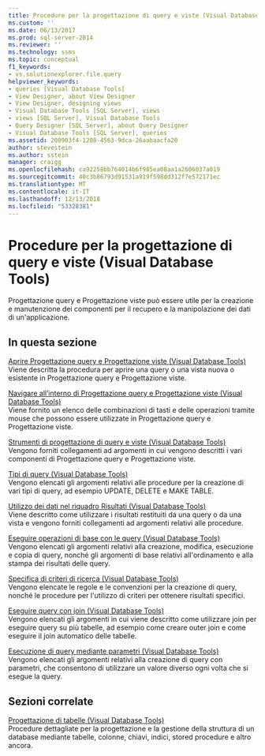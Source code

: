```yaml
---
title: Procedure per la progettazione di query e viste (Visual Database Tools) | Microsoft Docs
ms.custom: ''
ms.date: 06/13/2017
ms.prod: sql-server-2014
ms.reviewer: ''
ms.technology: ssms
ms.topic: conceptual
f1_keywords:
- vs.solutionexplorer.file.query
helpviewer_keywords:
- queries [Visual Database Tools]
- View Designer, about View Designer
- View Designer, designing views
- Visual Database Tools [SQL Server], views
- views [SQL Server], Visual Database Tools
- Query Designer [SQL Server], about Query Designer
- Visual Database Tools [SQL Server], queries
ms.assetid: 200903f4-1208-4563-9dca-26aabaacfa20
author: stevestein
ms.author: sstein
manager: craigg
ms.openlocfilehash: ca92258bb764014b6f985ea08aa1a2606037a019
ms.sourcegitcommit: 40c3b86793d91531a919f598dd312f7e572171ec
ms.translationtype: MT
ms.contentlocale: it-IT
ms.lasthandoff: 12/13/2018
ms.locfileid: "53328381"
---
```

# <a name="design-queries-and-views-how-to-topics-visual-database-tools"></a>Procedure per la progettazione di query e viste (Visual Database Tools)
  Progettazione query e Progettazione viste può essere utile per la creazione e manutenzione dei componenti per il recupero e la manipolazione dei dati di un'applicazione.  
  
## <a name="in-this-section"></a>In questa sezione  
 [Aprire Progettazione query e Progettazione viste &#40;Visual Database Tools&#41;](visual-database-tools.md)  
 Viene descritta la procedura per aprire una query o una vista nuova o esistente in Progettazione query e Progettazione viste.  
  
 [Navigare all’interno di Progettazione query e Progettazione viste &#40;Visual Database Tools&#41;](navigate-in-the-query-and-view-designer-visual-database-tools.md)  
 Viene fornito un elenco delle combinazioni di tasti e delle operazioni tramite mouse che possono essere utilizzate in Progettazione query e Progettazione viste.  
  
 [Strumenti di progettazione di query e viste &#40;Visual Database Tools&#41;](query-and-view-designer-tools-visual-database-tools.md)  
 Vengono forniti collegamenti ad argomenti in cui vengono descritti i vari componenti di Progettazione query e Progettazione viste.  
  
 [Tipi di query &#40;Visual Database Tools&#41;](types-of-queries-visual-database-tools.md)  
 Vengono elencati gli argomenti relativi alle procedure per la creazione di vari tipi di query, ad esempio UPDATE, DELETE e MAKE TABLE.  
  
 [Utilizzo dei dati nel riquadro Risultati &#40;Visual Database Tools&#41;](results-pane-visual-database-tools.md)  
 Viene descritto come utilizzare i risultati restituiti da una query o da una vista e vengono forniti collegamenti ad argomenti relativi alle procedure.  
  
 [Eseguire operazioni di base con le query &#40;Visual Database Tools&#41;](perform-basic-operations-with-queries-visual-database-tools.md)  
 Vengono elencati gli argomenti relativi alla creazione, modifica, esecuzione e copia di query, nonché gli argomenti di base relativi all'ordinamento e alla stampa dei risultati delle query.  
  
 [Specifica di criteri di ricerca &#40;Visual Database Tools&#41;](specify-search-criteria-visual-database-tools.md)  
 Vengono elencate le regole e le convenzioni per la creazione di query, nonché le procedure per l'utilizzo di criteri per ottenere risultati specifici.  
  
 [Eseguire query con join &#40;Visual Database Tools&#41;](query-with-joins-visual-database-tools.md)  
 Vengono elencati gli argomenti in cui viene descritto come utilizzare join per eseguire query su più tabelle, ad esempio come creare outer join e come eseguire il join automatico delle tabelle.  
  
 [Esecuzione di query mediante parametri &#40;Visual Database Tools&#41;](query-with-parameters-visual-database-tools.md)  
 Vengono elencati gli argomenti relativi alla creazione di query con parametri, che consentono di utilizzare un valore diverso ogni volta che si esegue la query.  
  
## <a name="related-sections"></a>Sezioni correlate  
 [Progettazione di tabelle &#40;Visual Database Tools&#41;](design-tables-visual-database-tools.md)  
 Procedure dettagliate per la progettazione e la gestione della struttura di un database mediante tabelle, colonne, chiavi, indici, stored procedure e altro ancora.  
